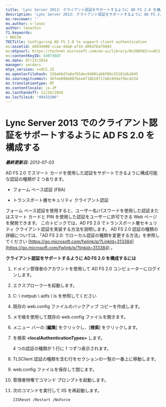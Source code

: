 ```yaml
---
title: 'Lync Server 2013: クライアント認証をサポートするように AD FS 2.0 を構成する'
description: 'Lync Server 2013: クライアント認証をサポートするように AD FS 2.0 を構成します。'
ms.reviewer: ''
ms.author: v-lanac
author: lanachin
f1.keywords:
- NOCSH
TOCTitle: Configuring AD FS 2.0 to support client authentication
ms:assetid: 4d93d400-ccaa-4da8-a71b-d05d7ba79d93
ms:mtpsurl: https://technet.microsoft.com/en-us/library/Dn308565(v=OCS.15)
ms:contentKeyID: 54973687
ms.date: 07/23/2014
manager: serdars
mtps_version: v=OCS.15
ms.openlocfilehash: 156eb6d7e8af85dec04601ab8f88c55181db20d5
ms.sourcegitcommit: 36fee89bb887bea4f18b19f17a8c69daf5bc423d
ms.translationtype: MT
ms.contentlocale: ja-JP
ms.lasthandoff: 11/26/2020
ms.locfileid: "49433396"
---
```

# <a name="configuring-ad-fs-20-to-support-client-authentication-in-lync-server-2013"></a>Lync Server 2013 でのクライアント認証をサポートするように AD FS 2.0 を構成する

<div data-xmlns="http://www.w3.org/1999/xhtml">

<div class="topic" data-xmlns="http://www.w3.org/1999/xhtml" data-msxsl="urn:schemas-microsoft-com:xslt" data-cs="https://msdn.microsoft.com/">

<div data-asp="https://msdn2.microsoft.com/asp">



</div>

<div id="mainSection">

<div id="mainBody">

<span> </span>

_**最終更新日:** 2013-07-03_

AD FS 2.0 でスマート カードを使用した認証をサポートできるように構成可能な認証の種類が 2 つあります。

  - フォーム ベース認証 (FBA)

  - トランスポート層セキュリティ クライアント認証

フォーム ベース認証を使用すると、ユーザー名/パスワードを使用した認証またはスマート カードと PIN を使用した認証をユーザーに許可できる Web ページを開発できます。 このトピックでは、AD FS 2.0 でトランスポート層セキュリティ クライアント認証を実装する方法を説明します。 AD FS 2.0 認証の種類の詳細については、「AD FS 2.0: でローカル認証の種類を変更する方法」を参照してください [https://go.microsoft.com/fwlink/p/?LinkId=313384](https://go.microsoft.com/fwlink/p/?linkid=313384) 。

<div>


**クライアント認証をサポートするように AD FS 2.0 を構成するには**

1.  ドメイン管理者のアカウントを使用して AD FS 2.0 コンピューターにログインします。

2.  エクスプローラーを起動します。

3.  C: \\ inetpub \\ adfs \\ ls を参照してください

4.  既存の web.config ファイルのバックアップ コピーを作成します。

5.  メモ帳を使用して既存の web.config ファイルを開きます。

6.  メニュー バーの [**編集**] をクリックし、[**検索**] をクリックします。

7.  を検索 **\<localAuthenticationTypes\>** します。
    
    4 つの認証の種類が 1 行に 1 つずつ表示されます。

8.  TLSClient 認証の種類を含む行をセクションの一覧の一番上に移動します。

9.  web.config ファイルを保存して閉じます。

10. 管理者特権でコマンド プロンプトを起動します。

11. 次のコマンドを実行して IIS を再起動します。
    
        IISReset /Restart /NoForce

</div>

</div>

<span> </span>

</div>

</div>

</div>

